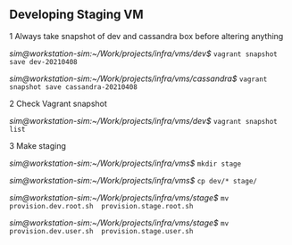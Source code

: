 ## Developing Staging VM

1 Always take snapshot of dev and cassandra box before altering anything

  *sim@workstation-sim:~/Work/projects/infra/vms/dev$* `vagrant snapshot save dev-20210408`
  
  *sim@workstation-sim:~/Work/projects/infra/vms/cassandra$* `vagrant snapshot save cassandra-20210408` 
  
2 Check Vagrant snapshot

  *sim@workstation-sim:~/Work/projects/infra/vms/dev$* `vagrant snapshot list`
  
3 Make staging

 *sim@workstation-sim:~/Work/projects/infra/vms$* `mkdir stage`
 
 *sim@workstation-sim:~/Work/projects/infra/vms$* `cp dev/* stage/`
 
 *sim@workstation-sim:~/Work/projects/infra/vms/stage$* `mv provision.dev.root.sh  provision.stage.root.sh`
 
 *sim@workstation-sim:~/Work/projects/infra/vms/stage$* `mv provision.dev.user.sh  provision.stage.user.sh`
 







